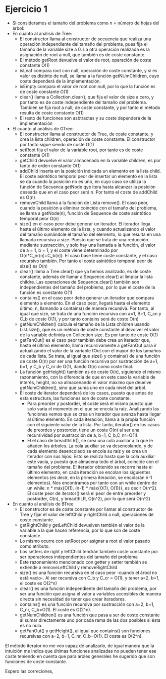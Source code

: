 # Ejercicio 1
* Si consideramos el tamaño del problema como n = número de hojas del árbol:
* En cuanto al análisis de Tree:
  * El constructor llama al constructor de secuencia que realiza una operación independiente del tamaño del problema, pues fija el tamaño de la variable size a 0. La otra operación realizada es la asignación de root a null, que también es de coste constante.
  * El método getRoot devuelve el valor de root, operación de coste constante O(1)
  * isLeaf compara root con null, operación de coste constante, y si es valor es distinto de null, se llama a la función getNUmChildren, cuyo coste dependerá de la implementación.
  * isEmpty compara el valor de root con null, por lo que la función es de coste constante O(1)
  * clear() llama a Collection.clear(), que fija el valor de size a cero, y por tanto es de coste independiente del tamaño del problema. También se fija root a null, de coste constante, y por tanto el método resulta de coste constante O(1)
  * El resto de funciones son asbtractas y su coste dependerá de la implementación
* El cuanto al análisis de GTree:
  * El constructor llama al constructor de Tree, de coste constante, y crea la lista children, operación de coste constante. El constructor por tanto sigue siendo de coste O(1)
  * setRoot fija el valor de la variable root, por tanto es de coste constante O(1)
  * getChild devuelve el valor almacenado en la variable children, es por tanto de orden constante O(1)
  * addChild inserta en la posición indicada un elemento en la lista child. El coste asintótico temporal peor de insertar un elemento en la lista se da cuando la posición no es uno, en cuyo caso se utiliza la función de Secuenca getNode qye itera hasta alcanzar la posición deseada que en el caso peor será n. Por tanto el coste de addChild es O(n)
  * removeChild llama a la función de Lista remove(). El caso peor, cuando la posición a eliminar coincide con el tamaño del problema, se llama a getNode(n), función de Sequence de coste asintótico temporal peor O(n)
  * size() en el caso peor debe generar un iterador. El iterador llega hasta el último elemento de la lista, y cuando actualizando el valor del tamaño sumándole el tamaño del elemento, lo que resulta en una llamada recursiva a size. Puesto que se trata de una reducción mediante sustracción, y solo hay una llamada a la función, el valor de a = 1, b = 1, y el coste viene determinado por O(n*C_nr(n)+C_b(n)). El caso base tiene coste constante, y el caso recursivo también. Por tanto el coste asintótico temporal peor de size() es O(n)
  * clear() llama a Tree.clear() que ya hemos analizado, es de coste constante, además de llamar a Sequence.clear() al limpiar la lista childre. Las operaciones de Sequence.clear() también son independientes del tamaño del problema, por lo que el coste de la función es constante O(1)
  * contains() en el caso peor debe generar un iterador que compara elemento a elemento. En el caso peor, llegará hasta el elemento último, n, llamando a contains() de manera recursiva. Por tanto, al igual que size, se trata de una función recursiva con a=1, B=1, C_cn y C_b de coste O(1), y por tanto contains será de coste O(n)
  * getNumChildren() calcula el tamaño de la Lista children usando List.size(), que es un método de coste constante al devolver el valor de la variable definida en Collection size. Es por tanto de coste O(1)
  * getFanOut() es el caso peor también debe crea un iterador que, hasta el último elemento, llama recursivamente a getFanOut para ir actualizando el valor de la variable fOut con el mayor de los tamaños de cada lista. Se trata, al igual que size() y contains() de una función de coste O(n) por ser una función recursiva por sustracción de a=1, b=1, y C_b y C_nr de O(1), dando O(n) como coste final.
  * La función getHeight() también es de coste O(n), siguiendo el mismo razonamiento, con la diferencia de que en este caso la variable de interés, height, no va almacenando el valor máximo que deuelve getNumChildren(), sino que suma uno en cada nivel del árbol.
  * El coste de iterator dependerá de los casos, puesto que antes de esta estructura, las funciones son de coste constante.
    * Para preorder y postorder, el coste será el mismo puesto que solo varia el momento en el que se encola la raiz. Analizando las funciones vemos que se crea un iterador que avanza hasta llegar al último elemento. En cada iteración, llama a la propia función con el siguiente valor de la lista. Por tanto, iterator() en los casos de preordes y postorder, tiene un coste O(n) al ser una recursividad por sustracción de a, b=1, C_b,C_nr=O(1).
    * El el caso de breadthLR(), se crea una cola auxiliar a la que le añaden los árboles. La cola auxiliar se va desencolando, y de cada elemento desencolado se encola su raíz y se crea un iterador con sus hijos. Esto se realiza hasta que la cola auxiliar esté vacia, y puesto que almacena todo el árbol, coincide con el tamaño del problema. El iterador obtenido se recorre hasta el último elemento, en cada iteración se encolan los siguientes elementos (es decir, en la primera iteración, se encolarán n-1 elementos). Nos encontramos por tanto con un while dentro de un while: n * máx{O(1), (n-1) * máx{O(1), O(1)}}, es decir O(n^2). El coste peor de iterator() será el peor de entre preorder y postorder, O(n), y breadthLR, O(n^2), por lo que será O(n^2)
* En cuanto al análisis de BTree
  * El constructor es de coste constante por llamar al constructor de Tree y fijar el valor de leftChild y rightChild a null, operaciones de coste constante.
  * getRightChild y getLeftChild devuelven también el valor de la variable a la que hacen referencia, por lo que son de coste constante.
  * Lo mismo ocurre con setRoot por asignar a root el valor pasado como atributo.
  * Los setters de right y leftChild tendrán también coste constante por ser operaciones independientes del tamaño del problema
  * Este razonamiento mencionado con getter y setter también se extiende a removeLeftChild y removeRightChild
  * size() es una función recursiva en el caso peor -cuando el árbol no está vacio-. Al ser recursiva con C_b y C_cr = O(1), y tener a=2, b=1, el coste es O(2^n)
  * clear() es una función independiente del tamaño del problema, por ser una función que asigna el valor a variables accesibles de manera directa sin necesidad de tener que crear iteradores.
  * contains() es una función recursiva por sustracción con a=2, b=1, C_nr, C_b=O(1). El coste es O(2^n).
  * getNumChildren() es una función que pasa a ser de coste constante al sumar directamente uno por cada rama de las dos posibles si ésta es no nula. 
  * getFanOut() y getHeight(), al igual que contains() son funciones recursivas con a=2, b=1, C_nr, C_b=O(1). El coste es O(2^n).
  
  
El método iterator no me veo capaz de analizarlo, de igual manera que la intuición me indica que últimas funciones analizadas no pueden tener ese coste teniendo en cuenta que para ároles generales he sugerido que son funciones de coste constante.

Espero las correciones,